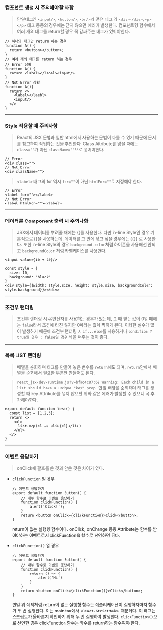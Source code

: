 ### 컴포넌트 생성 시 주의해야할 사항

> 단일태그인 `<input/>`, `<button/>`, `<br/>`과 같은 태그 외 `<div></div>`, `<p></p>` 태그 등등의 경우에는 닫지 않으면 에러가 발생한다.
> 컴포넌트형 함수에서 여러 개의 태그를 return할 경우 꼭 감싸주는 태그가 있어야한다.

```
// 하나의 태그만 return 하는 경우
function A() {
  return <button></button>;
}
// 여러 개의 태그를 return 하는 경우
// Error 상황
function A() {
  return <label></label><input/>
}
// Not Error 상황
function A(){
  return <>
    <label></laebl>
    <input/>
  </>
}
```

---

### Style 적용할 때 주의사항

> React의 JSX 문법과 일반 html에서 사용하는 문법이 다를 수 있기 때문에 문서를 참고하여 작업하는 것을 추천한다.
> Class Attribute를 넣을 때에는 `class=""`가 아닌 `className=""`으로 넣어야한다.

```
// Error
<div class="">
// Not Error
<div className="">
```

> `<label>` 태그의 for 역시 `for=""`이 아닌 `htmlFor=""`로 지정해야 한다.

```
// Error
<label for=""></label>
// Not Error
<label htmlFor=""></label>
```

---

### 데이터를 Component 출력 시 주의사항

> JSX에서 데이터를 뿌려줄 때에는 {}를 사용한다. 다만 in-line Style인 경우 기본적으로 {}을 사용하는데, 데이터를 그 안에 넣고 싶을 경우에는 {{}} 로 사용한다. 또한 in-line Style의 경우 `background-color`처럼 하이폰을 사용해선 안되고 `backgroundColor` 처럼 카멜케이스를 사용한다.

```
<input value={10 + 20}/>

const style = {
  size: 10,
  background: 'black'
}
<div style={{width: style.size, height: style.size, backgroundColor: style.background}}></div>
```

---

### 조건부 랜더링

> 조건부 랜더링 시 `&&`연산자를 사용하는 경우가 있는데, 그 때 받는 값이 0일 때에는 `false`라서 조건에 타진 않지만 0이라는 값이 찍히게 된다. 이러한 실수가 많이 발생하기 때문에 조건부 랜더링 시 `if...else`를 사용하거나 `condifion ? true일 경우 : false일 경우` 식을 써주는 것이 좋다.

---

### 목록 LIST 랜더링

> 배열을 순회하며 태그를 만들어 놓은 변수를 `return`해도 되며, `return`안에서 배열을 순회해서 필요한 부분만 만들어도 된다.

> `react_jsx-dev-runtime.js?v=bfbc4c87:62 Warning: Each child in a list should have a unique "key" prop.` 만일 배열을 순회하며 태그를 생성할 때 key Attribute를 넣지 않으면 위와 같은 에러가 발생할 수 있으니 꼭 추가해야한다.

```
export default function Test() {
  const list = [1,2,3];
  return <>
    <ul>
      list.map(el => <li>{el}</li>)
    </ul>
  </>
}
```

---

### 이벤트 응답하기

> onClick에 괄호를 쓴 것과 안쓴 것은 차이가 있다.

-   `clickFunction` 일 경우

    ```
    // 이벤트 응답하기
    export default function Button() {
        // 내부 함수로 이벤트 응답하기
        function clickFunction() {
            alert('Click!');
        }
        return <button onClick={clickFunction}>Click</button>;
    }

    ```

    return이 없는 실행형 함수이다. onClick, onChange 등등 Attribute는 함수를 받아야하는 이벤트로서 clickFunction을 함수로 선언하면 된다.

-   `clickFunction()` 일 경우

    ```
    // 이벤트 응답하기
    export default function Button() {
        // 내부 함수로 이벤트 응답하기
        function clickFunction() {
            return () => {
                alert('Hi')
            }
        }
        return <button onClick={clickFunction()}>Click</button>;
    }

    ```

    만일 위 예제처럼 return이 없는 실행형 함수는 애플리케이션이 실행하자마자 함수가 두 번 실행된다. 이는 main.tsx에서 `<React.StrictMode>` 때문이다. 이 태그는 스크립트가 올바른지 확인하기 위해 두 번 실행하여 발생한다.
    `clickFunction()`으로 선언한 경우 clickFunction 함수는 함수를 return하는 함수여야 한다.
